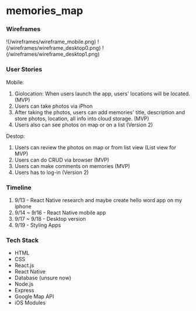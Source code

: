 # memories_map

### Wireframes
!(/wireframes/wireframe_mobile.png)
!(/wireframes/wireframe_desktop0.png)
!(/wireframes/wireframe_desktop1.png)

### User Stories
Mobile: 
1. Giolocation: When users launch the app, users' locations will be located. (MVP)
2. Users can take photos via iPhon
3. After taking the photos, users can add memories' title, description and store photos, location, all info into cloud storage. (MVP)
4. Users also can see photos on map or on a list (Version 2)

Destop:
1. Users can review the photos on map or from list view (List view for MVP)
2. Users can do CRUD via browser (MVP)
3. Users can make comments on memories (MVP)
4. Users has to log-in (Version 2)

### Timeline
1. 9/13 - React Native research and maybe create hello word app on my iphone
2. 9/14 ~ 9/16 - React Native mobile app
3. 9/17 ~ 9/18 - Desktop version
4. 9/19 - Styling Apps

### Tech Stack
* HTML
* CSS
* React.js
* React Native
* Database (unsure now)
* Node.js
* Express
* Google Map API
* iOS Modules
